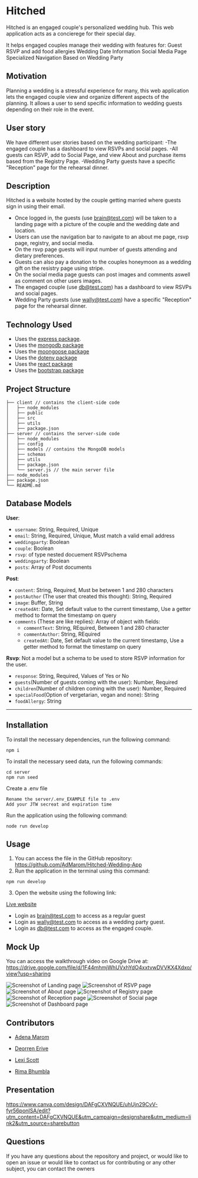 
# Hitched 
Hitched is an engaged couple's personalized wedding hub. This web application acts as a concierege for their special day.

It helps engaged couples manage their wedding with features for:
Guest RSVP and add food allergies
Wedding Date Information
Social Media Page
Specialized Navigation Based on Wedding Party

## Motivation
Planning a wedding is a stressful experience for many, this web application lets the engaged couple view and organize different aspects of the planning. It allows a user to send specific information to wedding guests depending on their role in the event. 

## User story
We have different user stories based on the wedding participant:
-The engaged couple has a dashboard to view RSVPs and social pages.
-All guests can RSVP, add to Social Page, and view About and purchase items based from the Registry Page. 
-Wedding Party guests have a specific "Reception" page for the rehearsal dinner.


## Description 
Hitched is a  website hosted by the couple getting married where guests sign in using their email. 
* Once logged in, the guests (use brain@test.com) will be taken to a landing page with a picture of the couple and the wedding date and location. 
* Users can use the navigation bar to navigate to an about me page, rsvp page, registry, and social media. 
* On the rsvp page guests will input number of guests attending and dietary preferences. 
* Guests can also pay a donation to the couples honeymoon as a wedding gift on the resistry page using stripe. 
* On the social media page guests can post images and comments aswell as comment on other users images.
* The engaged couple (use db@test.com) has a dashboard to view RSVPs and social pages.
* Wedding Party guests (use wally@test.com) have a specific "Reception" page for the rehearsal dinner.



## Technology Used
* Uses the [express package](https://www.npmjs.com/package/express).
* Uses the [mongodb package](https://www.npmjs.com/package/mongodb) 
* Uses the [moongoose package](https://www.npmjs.com/package/mongoose) 
* Uses the [dotenv package](https://www.npmjs.com/package/dotenv) 
* Uses the [react package](https://www.npmjs.com/package/react)
* Uses the [bootstrap package](https://www.npmjs.com/package/bootstrap)

## Project Structure
```
├── client // contains the client-side code
│   ├── node_modules
│   ├── public
│   ├── src
│   ├── utils
│   ├── package.json
├── server // contains the server-side code
│   ├── node_modules
│   ├── config
│   ├── models // contains the MongoDB models
│   ├── schemas
│   ├── utils
│   ├── package.json
│   └── server.js // the main server file
├── node_modules
├── package.json
└── README.md
```
  
## Database Models
**User**:

* `username`: String, Required, Unique
* `email`: String, Required, Unique, Must match a valid email address
* `weddingparty`: Boolean
* `couple`: Boolean
* `rsvp`: of type nested docuement RSVPschema
* `weddingparty`: Boolean
* `posts`: Array of Post documents

**Post**:

* `content`: String, Required, Must be between 1 and 280 characters
* `postAuthor` (The user that created this thought): String, Required
* `image`: Buffer, String
* `createdAt`: Date, Set default value to the current timestamp, Use a getter method to format the timestamp on query
* `comments` (These are like replies): Array of object with fields:
  * `commentText`: String, REquired, Between 1 and 280 character
  * `commentAuthor`: String, REquired
  * `createdAt`: Date, Set default value to the current timestamp, Use a getter method to format the timestamp on query

**Rsvp**: Not a model but a schema to be used to store RSVP information for the user.

* `response`: String, Required, Values of Yes or No
* `guests`(Number of guests coming with the user): Number, Required 
* `children`(Number of children coming with the user): Number, Required
* `specialFood`(Option of vergetarian, vegan and none): String
* `foodAllergy`: String

---

## Installation

  To install the necessary dependencies, run the following command:
  ```
  npm i
  ```
  To install the necessary seed data, run the following commands:
  ```
  cd server
  npm run seed
  ```
  Create a .env file
  ```
  Rename the server/.env_EXAMPLE file to .env
  Add your JTW secreat and expiration time
  ```
  Run the application using the following command:
  ```
  node run develop
  ```

## Usage
1. You can access the file in the GitHub repository: https://github.com/AdMarom/Hitched-Wedding-App
2. Run the application in the terminal using this command: 
```
npm run develop
```
3. Open the website using the following link:

  [Live website](https://hitched.herokuapp.com/)

  * Login as brain@test.com to access as a regular guest
  * Login as wally@test.com to access as a wedding party guest.
  * Login as db@test.com to access as the engaged couple.


## Mock Up

You can access the walkthrough video on Google Drive at: https://drive.google.com/file/d/1F44mhmjWhUVxhYdO4xxtvwDVVKX4Xdxo/view?usp=sharing

![Screenshot of Landing page](./assets/hitched.PNG)
![Screenshot of RSVP page](./assets/RSVP.PNG)
![Screenshot of About page](./assets/about.PNG)
![Screenshot of Registry page](./assets/registry.PNG)
![Screenshot of Reception page](./assets/reception.PNG)
![Screenshot of Social page](./assets/social.PNG)
![Screenshot of Dashboard page](./assets/dashboard.PNG)




## Contributors

* [Adena Marom](https://github.com/AdMarom)

* [Deorren Erive](https://github.com/erive92d)

* [Lexi Scott](https://github.com/lexi-scott)

* [Rima Bhumbla](https://github.com/rbhumbla1)


## Presentation

https://www.canva.com/design/DAFgCXVNQUE/uhUjn29CvV-fyr56ponISA/edit?utm_content=DAFgCXVNQUE&utm_campaign=designshare&utm_medium=link2&utm_source=sharebutton

## Questions

  If you have any questions about the repository and project, or would like to open an issue or would like to contact us for contributing or any other subject, you can contact the owners